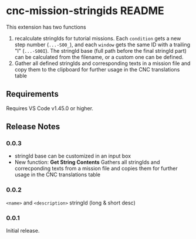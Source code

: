 # cnc-mission-stringids README

This extension has two functions

1. recalculate stringIds for tutorial missions. Each `condition` gets a new step number (`...-S00_`), and each `window` gets the same ID with a trailing "I" (`...-S00I`). The stringId base (full path before the final stringId part) can be calculated from the filename, or a custom one can be defined.
2. Gather all defined stringIds and corresponding texts in a mission file and copy them to the clipboard for further usage in the CNC translations table


## Requirements

Requires VS Code v1.45.0 or higher.

## Release Notes

### 0.0.3

* stringId base can be customized in an input box
* New function: **Get String Contents**
  Gathers all stringIds and correcponding texts from a mission file and copies them for further usage in the CNC translations table

### 0.0.2

`<name>` and `<description>` stringId (long & short desc)

### 0.0.1

Initial release.
